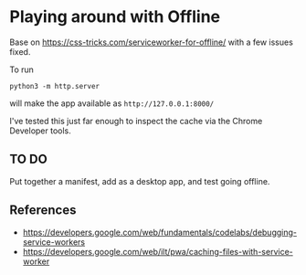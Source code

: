 # Playing around with Offline

Base on https://css-tricks.com/serviceworker-for-offline/ with a few issues fixed.

To run

    python3 -m http.server

will make the app available as `http://127.0.0.1:8000/`

I've tested this just far enough to inspect the cache via the Chrome Developer tools.

## TO DO

Put together a manifest, add as a desktop app, and test going offline.

## References

* https://developers.google.com/web/fundamentals/codelabs/debugging-service-workers
* https://developers.google.com/web/ilt/pwa/caching-files-with-service-worker
